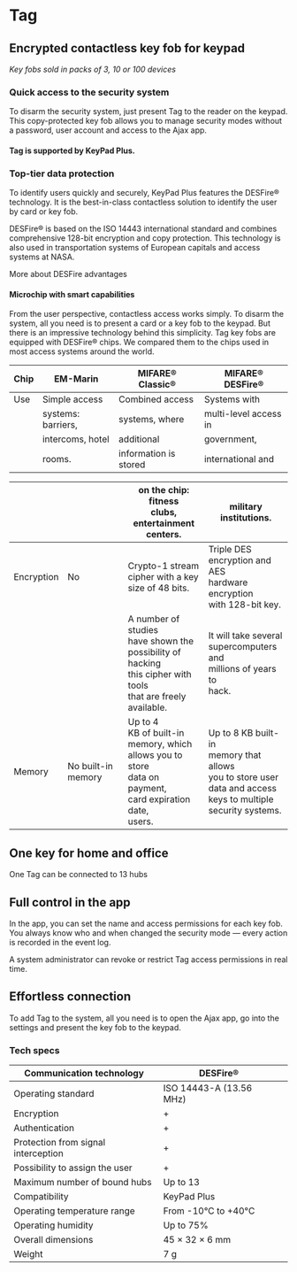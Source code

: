 # Tag

## Encrypted contactless key fob for keypad

*Key fobs sold in packs of 3, 10 or 100 devices*

### Quick access to the security system

To disarm the security system, just present Tag to the reader on the keypad. This copy-protected key fob allows you to manage security modes without a password, user account and access to the Ajax app.

#### **Tag is supported by KeyPad Plus.**

### Top-tier data protection

To identify users quickly and securely, KeyPad Plus features the DESFire® technology. It is the best-in-class contactless solution to identify the user by card or key fob.

DESFire® is based on the ISO 14443 international standard and combines comprehensive 128-bit encryption and copy protection. This technology is also used in transportation systems of European capitals and access systems at NASA.

More about DESFire advantages

#### Microchip with smart capabilities

From the user perspective, contactless access works simply. To disarm the system, all you need is to present a card or a key fob to the keypad. But there is an impressive technology behind this simplicity. Tag key fobs are equipped with DESFire® chips. We compared them to the chips used in most access systems around the world.

| Chip | EM-Marin           | MIFARE® Classic®      | MIFARE® DESFire®      |
|------|--------------------|-----------------------|-----------------------|
| Use  | Simple access      | Combined access       | Systems with          |
|      | systems: barriers, | systems, where        | multi-level access in |
|      | intercoms, hotel   | additional            | government,           |
|      | rooms.             | information is stored | international and     |

|            |                    | on the chip: fitness<br>clubs, entertainment<br>centers.                                                                   | military institutions.                                                                                                     |
|------------|--------------------|----------------------------------------------------------------------------------------------------------------------------|----------------------------------------------------------------------------------------------------------------------------|
| Encryption | No                 | Crypto-1 stream<br>cipher with a key<br>size of 48 bits.                                                                   | Triple DES<br>encryption and AES<br>hardware encryption<br>with 128-bit key.                                               |
|            |                    | A number of studies<br>have shown the<br>possibility of hacking<br>this cipher with tools<br>that are freely<br>available. | It will take several<br>supercomputers and<br>millions of years to<br>hack.                                                |
| Memory     | No built-in memory | Up to 4<br>KB of built-in<br>memory, which<br>allows you to store<br>data on payment,<br>card expiration date,<br>users.   | Up to 8 KB built-in<br>memory that allows<br>you to store user<br>data and access<br>keys to multiple<br>security systems. |

## One key for home and office

One Tag can be connected to 13 hubs

## Full control in the app

In the app, you can set the name and access permissions for each key fob. You always know who and when changed the security mode — every action is recorded in the event log.

A system administrator can revoke or restrict Tag access permissions in real time.

## Effortless connection

To add Tag to the system, all you need is to open the Ajax app, go into the settings and present the key fob to the keypad.

### Tech specs

| Communication technology            | DESFire®                |  |
|-------------------------------------|-------------------------|--|
| Operating standard                  | ISO 14443-А (13.56 MHz) |  |
| Encryption                          | +                       |  |
| Authentication                      | +                       |  |
| Protection from signal interception | +                       |  |
| Possibility to assign the user      | +                       |  |
| Maximum number of bound hubs        | Up to 13                |  |
| Compatibility                       | KeyPad Plus             |  |
| Operating temperature range         | From -10°C to +40°C     |  |
| Operating humidity                  | Up to 75%               |  |
| Overall dimensions                  | 45 × 32 × 6 mm          |  |
| Weight                              | 7 g                     |  |